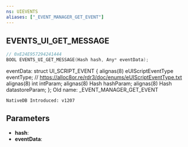 ```yaml
---
ns: UIEVENTS
aliases: ["_EVENT_MANAGER_GET_EVENT"]
---
```

## EVENTS_UI_GET_MESSAGE

```c
// 0xE24E957294241444
BOOL EVENTS_UI_GET_MESSAGE(Hash hash, Any* eventData);
```

eventData:
struct UI_SCRIPT_EVENT
{
	alignas(8) eUIScriptEventType eventType; // https://alloc8or.re/rdr3/doc/enums/eUIScriptEventType.txt
	alignas(8) int intParam;
	alignas(8) Hash hashParam;
	alignas(8) Hash datastoreParam;
};
Old name: _EVENT_MANAGER_GET_EVENT

```
NativeDB Introduced: v1207
```

## Parameters
* **hash**:
* **eventData**:
